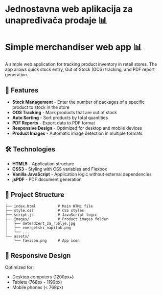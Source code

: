 # Jednostavna web aplikacija za unapređivača prodaje 📊
# Simple merchandiser web app 📊

A simple web application for tracking product inventory in retail stores. The app allows quick stock entry, Out of Stock (OOS) tracking, and PDF report generation.


## 🚀 Features

- **Stock Management** - Enter the number of packages of a specific product to stock in the store
- **OOS Tracking** - Mark products that are out of stock
- **Auto Sorting** - Sort products by total quantities
- **PDF Reports** - Export data to PDF format
- **Responsive Design** - Optimized for desktop and mobile devices
- **Product Images** - Automatic image detection in multiple formats

## 🛠️ Technologies

- **HTML5** - Application structure
- **CSS3** - Styling with CSS variables and Flexbox
- **Vanilla JavaScript** - Application logic without external dependencies
- **jsPDF** - PDF document generation

## 📁 Project Structure

```
├── index.html          # Main HTML file
├── style.css           # CSS styles
├── script.js           # JavaScript logic
├── images/             # Product images folder
│   ├── deterdzent_za_rublje.jpg
│   ├── energetski_napitak.png
│   └── ...
└── assets/
    └── favicon.png     # App icon
```


## 📱 Responsive Design

Optimized for:
- Desktop computers (1200px+)
- Tablets (768px - 1199px)
- Mobile phones (< 768px)

